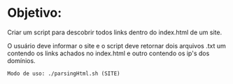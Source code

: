 # Objetivo:

Criar um script para descobrir todos links dentro do index.html de um site.

O usuário deve informar o site e o script deve retornar dois arquivos .txt um contendo os links achados no index.html e outro contendo os ip's dos domínios.

```
Modo de uso: ./parsingHtml.sh (SITE)
```
